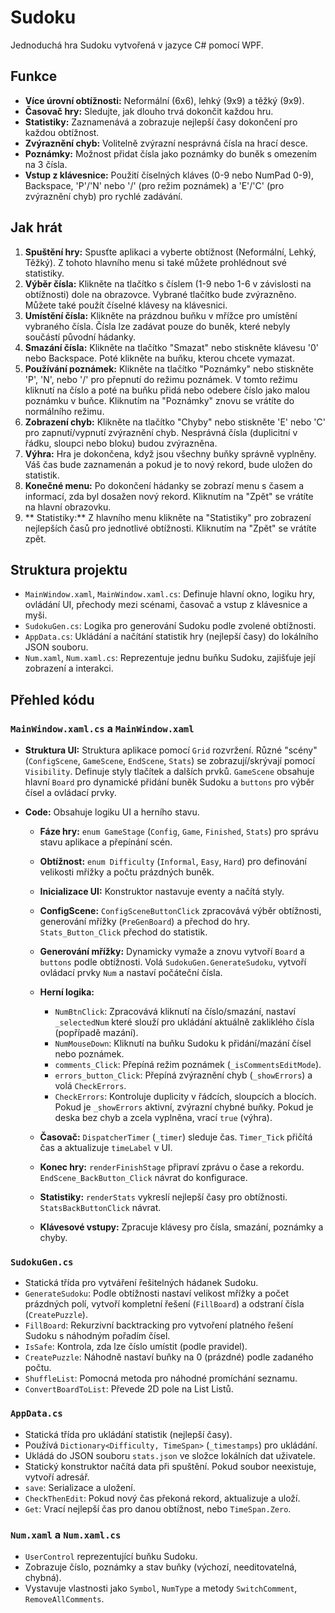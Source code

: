 # Sudoku

Jednoduchá hra Sudoku vytvořená v jazyce C# pomocí WPF.

## Funkce

* **Více úrovní obtížnosti:** Neformální (6x6), lehký (9x9) a těžký (9x9).
* **Časovač hry:** Sledujte, jak dlouho trvá dokončit každou hru.
* **Statistiky:** Zaznamenává a zobrazuje nejlepší časy dokončení pro každou obtížnost.
* **Zvýraznění chyb:** Volitelně zvýrazní nesprávná čísla na hrací desce.
* **Poznámky:** Možnost přidat čísla jako poznámky do buněk s omezením na 3 čísla.
* **Vstup z klávesnice:** Použití číselných kláves (0-9 nebo NumPad 0-9), Backspace, 'P'/'N' nebo '/' (pro režim poznámek) a 'E'/'C' (pro zvýraznění chyb) pro rychlé zadávání.

## Jak hrát

1. **Spuštění hry:** Spusťte aplikaci a vyberte obtížnost (Neformální, Lehký, Těžký). Z tohoto hlavního menu si také můžete prohlédnout své statistiky.
2. **Výběr čísla:** Klikněte na tlačítko s číslem (1-9 nebo 1-6 v závislosti na obtížnosti) dole na obrazovce. Vybrané tlačítko bude zvýrazněno. Můžete také použít číselné klávesy na klávesnici.
3. **Umístění čísla:** Klikněte na prázdnou buňku v mřížce pro umístění vybraného čísla. Čísla lze zadávat pouze do buněk, které nebyly součástí původní hádanky.
4. **Smazání čísla:** Klikněte na tlačítko "Smazat" nebo stiskněte klávesu '0' nebo Backspace. Poté klikněte na buňku, kterou chcete vymazat.
5. **Používání poznámek:** Klikněte na tlačítko "Poznámky" nebo stiskněte 'P', 'N', nebo '/' pro přepnutí do režimu poznámek. V tomto režimu kliknutí na číslo a poté na buňku přidá nebo odebere číslo jako malou poznámku v buňce. Kliknutím na "Poznámky" znovu se vrátíte do normálního režimu.
6. **Zobrazení chyb:** Klikněte na tlačítko "Chyby" nebo stiskněte 'E' nebo 'C' pro zapnutí/vypnutí zvýraznění chyb. Nesprávná čísla (duplicitní v řádku, sloupci nebo bloku) budou zvýrazněna.
7. **Výhra:** Hra je dokončena, když jsou všechny buňky správně vyplněny. Váš čas bude zaznamenán a pokud je to nový rekord, bude uložen do statistik.
8. **Konečné menu:** Po dokončení hádanky se zobrazí menu s časem a informací, zda byl dosažen nový rekord. Kliknutím na "Zpět" se vrátíte na hlavní obrazovku.
9. ** Statistiky:** Z hlavního menu klikněte na "Statistiky" pro zobrazení nejlepších časů pro jednotlivé obtížnosti. Kliknutím na "Zpět" se vrátíte zpět.

## Struktura projektu

* `MainWindow.xaml`, `MainWindow.xaml.cs`: Definuje hlavní okno, logiku hry, ovládání UI, přechody mezi scénami, časovač a vstup z klávesnice a myši.
* `SudokuGen.cs`: Logika pro generování Sudoku podle zvolené obtížnosti.
* `AppData.cs`: Ukládání a načítání statistik hry (nejlepší časy) do lokálního JSON souboru.
* `Num.xaml`, `Num.xaml.cs`: Reprezentuje jednu buňku Sudoku, zajišťuje její zobrazení a interakci.

## Přehled kódu

### `MainWindow.xaml.cs` a `MainWindow.xaml`

* **Struktura UI:** Struktura aplikace pomocí `Grid` rozvržení. Různé "scény" (`ConfigScene`, `GameScene`, `EndScene`, `Stats`) se zobrazují/skrývají pomocí `Visibility`. Definuje styly tlačítek a dalších prvků. `GameScene` obsahuje hlavní `Board` pro dynamické přidání buněk Sudoku a `buttons` pro výběr čísel a ovládací prvky.
* **Code:** Obsahuje logiku UI a herního stavu.

  * **Fáze hry:** `enum GameStage` (`Config`, `Game`, `Finished`, `Stats`) pro správu stavu aplikace a přepínání scén.
  * **Obtížnost:** `enum Difficulty` (`Informal`, `Easy`, `Hard`) pro definování velikosti mřížky a počtu prázdných buněk.
  * **Inicializace UI:** Konstruktor nastavuje eventy a načítá styly.
  * **ConfigScene:** `ConfigSceneButtonClick` zpracovává výběr obtížnosti, generování mřížky (`PreGenBoard`) a přechod do hry. `Stats_Button_Click` přechod do statistik.
  * **Generování mřížky:** Dynamicky vymaže a znovu vytvoří `Board` a `buttons` podle obtížnosti. Volá `SudokuGen.GenerateSudoku`, vytvoří ovládací prvky `Num` a nastaví počáteční čísla.
  * **Herní logika:**

    * `NumBtnClick`: Zpracovává kliknutí na číslo/smazání, nastaví `_selectedNum` které slouží pro ukládání aktuálně zakliklého čísla (popřípadě mazání).
    * `NumMouseDown`: Kliknutí na buňku Sudoku k přidání/mazání čísel nebo poznámek.
    * `comments_Click`: Přepíná režim poznámek (`_isCommentsEditMode`).
    * `errors_button_Click`: Přepíná zvýraznění chyb (`_showErrors`) a volá `CheckErrors`.
    * `CheckErrors`: Kontroluje duplicity v řádcích, sloupcích a blocích. Pokud je `_showErrors` aktivní, zvýrazní chybné buňky. Pokud je deska bez chyb a zcela vyplněna, vrací `true` (výhra).
  * **Časovač:** `DispatcherTimer` (`_timer`) sleduje čas. `Timer_Tick` přičítá čas a aktualizuje `timeLabel` v UI.
  * **Konec hry:** `renderFinishStage` připraví zprávu o čase a rekordu. `EndScene_BackButton_Click` návrat do konfigurace.
  * **Statistiky:** `renderStats` vykreslí nejlepší časy pro obtížnosti. `StatsBackButtonClick` návrat.
  * **Klávesové vstupy:** Zpracuje klávesy pro čísla, smazání, poznámky a chyby.

### `SudokuGen.cs`

* Statická třída pro vytváření řešitelných hádanek Sudoku.
* `GenerateSudoku`: Podle obtížnosti nastaví velikost mřížky a počet prázdných polí, vytvoří kompletní řešení (`FillBoard`) a odstraní čísla (`CreatePuzzle`).
* `FillBoard`: Rekurzivní backtracking pro vytvoření platného řešení Sudoku s náhodným pořadím čísel.
* `IsSafe`: Kontrola, zda lze číslo umístit (podle pravidel).
* `CreatePuzzle`: Náhodně nastaví buňky na 0 (prázdné) podle zadaného počtu.
* `ShuffleList`: Pomocná metoda pro náhodné promíchání seznamu.
* `ConvertBoardToList`: Převede 2D pole na List Listů.

### `AppData.cs`

* Statická třída pro ukládání statistik (nejlepší časy).
* Používá `Dictionary<Difficulty, TimeSpan>` (`_timestamps`) pro ukládání.
* Ukládá do JSON souboru `stats.json` ve složce lokálních dat uživatele.
* Statický konstruktor načítá data při spuštění. Pokud soubor neexistuje, vytvoří adresář.
* `save`: Serializace a uložení.
* `CheckThenEdit`: Pokud nový čas překoná rekord, aktualizuje a uloží.
* `Get`: Vrací nejlepší čas pro danou obtížnost, nebo `TimeSpan.Zero`.

### `Num.xaml` a `Num.xaml.cs`

* `UserControl` reprezentující buňku Sudoku.
* Zobrazuje číslo, poznámky a stav buňky (výchozí, needitovatelná, chybná).
* Vystavuje vlastnosti jako `Symbol`, `NumType` a metody `SwitchComment`, `RemoveAllComments`.

